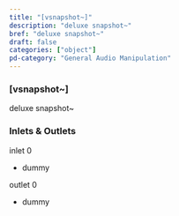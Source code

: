 ```yaml
---
title: "[vsnapshot~]"
description: "deluxe snapshot~"
bref: "deluxe snapshot~"
draft: false
categories: ["object"]
pd-category: "General Audio Manipulation"
---
```


### [vsnapshot~]

deluxe snapshot~

### Inlets & Outlets

inlet 0

 - dummy

outlet 0

 - dummy
 
